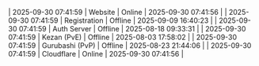 | 2025-09-30 07:41:59 | Website | Online | 2025-09-30 07:41:56 |
| 2025-09-30 07:41:59 | Registration | Offline | 2025-09-09 16:40:23 |
| 2025-09-30 07:41:59 | Auth Server | Offline | 2025-08-18 09:33:31 |
| 2025-09-30 07:41:59 | Kezan (PvE) | Offline | 2025-08-03 17:58:02 |
| 2025-09-30 07:41:59 | Gurubashi (PvP) | Offline | 2025-08-23 21:44:06 |
| 2025-09-30 07:41:59 | Cloudflare | Online | 2025-09-30 07:41:56 |
